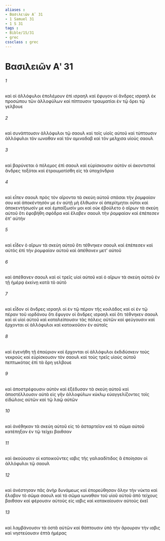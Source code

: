 ```yaml
---
aliases : 
- Βασιλειῶν Αʹ 31
- 1 Samuel 31
- 1 S 31
tags : 
- Bible/1S/31
- grec
cssclass : grec
---
```


# Βασιλειῶν Αʹ 31

###### 1
καὶ οἱ ἀλλόφυλοι ἐπολέμουν ἐπὶ ισραηλ καὶ ἔφυγον οἱ ἄνδρες ισραηλ ἐκ προσώπου τῶν ἀλλοφύλων καὶ πίπτουσιν τραυματίαι ἐν τῷ ὄρει τῷ γελβουε
###### 2
καὶ συνάπτουσιν ἀλλόφυλοι τῷ σαουλ καὶ τοῖς υἱοῖς αὐτοῦ καὶ τύπτουσιν ἀλλόφυλοι τὸν ιωναθαν καὶ τὸν αμιναδαβ καὶ τὸν μελχισα υἱοὺς σαουλ
###### 3
καὶ βαρύνεται ὁ πόλεμος ἐπὶ σαουλ καὶ εὑρίσκουσιν αὐτὸν οἱ ἀκοντισταί ἄνδρες τοξόται καὶ ἐτραυματίσθη εἰς τὰ ὑποχόνδρια
###### 4
καὶ εἶπεν σαουλ πρὸς τὸν αἴροντα τὰ σκεύη αὐτοῦ σπάσαι τὴν ῥομφαίαν σου καὶ ἀποκέντησόν με ἐν αὐτῇ μὴ ἔλθωσιν οἱ ἀπερίτμητοι οὗτοι καὶ ἀποκεντήσωσίν με καὶ ἐμπαίξωσίν μοι καὶ οὐκ ἐβούλετο ὁ αἴρων τὰ σκεύη αὐτοῦ ὅτι ἐφοβήθη σφόδρα καὶ ἔλαβεν σαουλ τὴν ῥομφαίαν καὶ ἐπέπεσεν ἐπ' αὐτήν
###### 5
καὶ εἶδεν ὁ αἴρων τὰ σκεύη αὐτοῦ ὅτι τέθνηκεν σαουλ καὶ ἐπέπεσεν καὶ αὐτὸς ἐπὶ τὴν ῥομφαίαν αὐτοῦ καὶ ἀπέθανεν μετ' αὐτοῦ
###### 6
καὶ ἀπέθανεν σαουλ καὶ οἱ τρεῖς υἱοὶ αὐτοῦ καὶ ὁ αἴρων τὰ σκεύη αὐτοῦ ἐν τῇ ἡμέρᾳ ἐκείνῃ κατὰ τὸ αὐτό
###### 7
καὶ εἶδον οἱ ἄνδρες ισραηλ οἱ ἐν τῷ πέραν τῆς κοιλάδος καὶ οἱ ἐν τῷ πέραν τοῦ ιορδάνου ὅτι ἔφυγον οἱ ἄνδρες ισραηλ καὶ ὅτι τέθνηκεν σαουλ καὶ οἱ υἱοὶ αὐτοῦ καὶ καταλείπουσιν τὰς πόλεις αὐτῶν καὶ φεύγουσιν καὶ ἔρχονται οἱ ἀλλόφυλοι καὶ κατοικοῦσιν ἐν αὐταῖς
###### 8
καὶ ἐγενήθη τῇ ἐπαύριον καὶ ἔρχονται οἱ ἀλλόφυλοι ἐκδιδύσκειν τοὺς νεκροὺς καὶ εὑρίσκουσιν τὸν σαουλ καὶ τοὺς τρεῖς υἱοὺς αὐτοῦ πεπτωκότας ἐπὶ τὰ ὄρη γελβουε
###### 9
καὶ ἀποστρέφουσιν αὐτὸν καὶ ἐξέδυσαν τὰ σκεύη αὐτοῦ καὶ ἀποστέλλουσιν αὐτὰ εἰς γῆν ἀλλοφύλων κύκλῳ εὐαγγελίζοντες τοῖς εἰδώλοις αὐτῶν καὶ τῷ λαῷ αὐτῶν
###### 10
καὶ ἀνέθηκαν τὰ σκεύη αὐτοῦ εἰς τὸ ἀσταρτεῖον καὶ τὸ σῶμα αὐτοῦ κατέπηξαν ἐν τῷ τείχει βαιθσαν
###### 11
καὶ ἀκούουσιν οἱ κατοικοῦντες ιαβις τῆς γαλααδίτιδος ἃ ἐποίησαν οἱ ἀλλόφυλοι τῷ σαουλ
###### 12
καὶ ἀνέστησαν πᾶς ἀνὴρ δυνάμεως καὶ ἐπορεύθησαν ὅλην τὴν νύκτα καὶ ἔλαβον τὸ σῶμα σαουλ καὶ τὸ σῶμα ιωναθαν τοῦ υἱοῦ αὐτοῦ ἀπὸ τείχους βαιθσαν καὶ φέρουσιν αὐτοὺς εἰς ιαβις καὶ κατακαίουσιν αὐτοὺς ἐκεῖ
###### 13
καὶ λαμβάνουσιν τὰ ὀστᾶ αὐτῶν καὶ θάπτουσιν ὑπὸ τὴν ἄρουραν τὴν ιαβις καὶ νηστεύουσιν ἑπτὰ ἡμέρας
